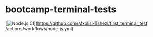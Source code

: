 # bootcamp-terminal-tests
[![Node.js CI](https://github.com/Mxolisi-Tshezi/bootcamp-terminal-tests/actions/workflows/node.js.yml/badge.svg)](https://github.com/Mxolisi-Tshezi/first_terminal_test
/actions/workflows/node.js.yml)
